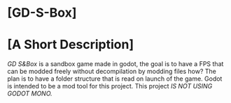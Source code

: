 # [GD-S-Box]

# [A Short Description]
*GD S&Box* is a sandbox game made in godot, the goal is to have a FPS that can be modded freely without decompilation by modding files how? The plan is to have a folder structure that is read on launch of the game. Godot is intended to be a mod tool for this project. This project *IS NOT USING GODOT MONO.*
